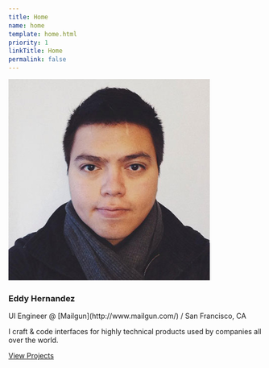 ```yaml
---
title: Home
name: home
template: home.html
priority: 1
linkTitle: Home
permalink: false
---
```


<img class="avatar" src="/images/me.jpg" title="eddy was here">

<h3 class="collapse">Eddy Hernandez</h3>

<p class="leading">UI Engineer @ [Mailgun](http://www.mailgun.com/) / San Francisco, CA</p>

I craft & code interfaces for highly technical products used by companies all over the world.

<p><a href="/projects" class="btn">View Projects</a> <!-- <a href="/contact" class="btn outline">View Projects</a> --></p>